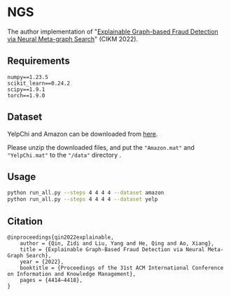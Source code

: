 # NGS
The author implementation of "[Explainable Graph-based Fraud Detection via Neural Meta-graph Search](https://dl.acm.org/doi/abs/10.1145/3511808.3557598)" (CIKM 2022).

## Requirements

```
numpy==1.23.5
scikit_learn==0.24.2
scipy==1.9.1
torch==1.9.0
```

## Dataset
YelpChi and Amazon can be downloaded from [here](https://github.com/safe-graph/RioGNN/tree/main/data).

Please unzip the downloaded files, and put the `"Amazon.mat"` and `"YelpChi.mat"` to the `"/data"` directory .

## Usage

```sh
python run_all.py --steps 4 4 4 4 --dataset amazon
python run_all.py --steps 4 4 4 4 --dataset yelp
```

## Citation

```
@inproceedings{qin2022explainable,
    author = {Qin, Zidi and Liu, Yang and He, Qing and Ao, Xiang},
    title = {Explainable Graph-Based Fraud Detection via Neural Meta-Graph Search},
    year = {2022},
    booktitle = {Proceedings of the 31st ACM International Conference on Information and Knowledge Management},
    pages = {4414–4418},
}
```



